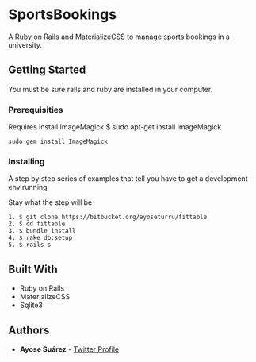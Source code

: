 # SportsBookings
A Ruby on Rails and MaterializeCSS to manage sports bookings in a university.

## Getting Started
You must be sure rails and ruby are installed in your computer.

### Prerequisities

Requires install ImageMagick
$ sudo apt-get install ImageMagick

```
sudo gem install ImageMagick
```

### Installing

A step by step series of examples that tell you have to get a development env running

Stay what the step will be

```
1. $ git clone https://bitbucket.org/ayoseturru/fittable
2. $ cd fittable
3. $ bundle install
4. $ rake db:setup
5. $ rails s

```

## Built With

* Ruby on Rails
* MaterializeCSS
* Sqlite3

## Authors

* **Ayose Suárez** - [Twitter Profile](https://twitter.com/AyoseTurru)

